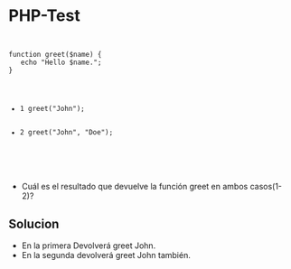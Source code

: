<h1>PHP-Test</h1>
<code>
<pre>
function greet($name) {
   echo "Hello $name.";
}

<ul>
   <li>1 greet("John");</li>
   <li>2 greet("John", "Doe");</li>
</ul>
</pre>
</code>
<ul>
   <li>Cuál es el resultado que devuelve la función greet en ambos casos(1-2)?</li>
</ul>
<h2>Solucion</h2>
<ul>
<li>En la primera Devolverá greet John.</li>
<li>En la segunda devolverá greet John también.</li>
</ul>
